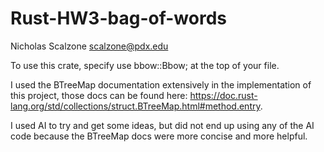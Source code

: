 # Rust-HW3-bag-of-words

Nicholas Scalzone
scalzone@pdx.edu

To use this crate, specify use bbow::Bbow; at the top of your file.

I used the BTreeMap documentation extensively in the implementation of this project, those docs can be found here: https://doc.rust-lang.org/std/collections/struct.BTreeMap.html#method.entry.

I used AI to try and get some ideas, but did not end up using any of the AI code because the BTreeMap docs were more concise and more helpful.